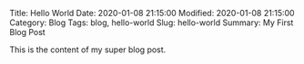 Title: Hello World 
Date: 2020-01-08 21:15:00
Modified: 2020-01-08 21:15:00
Category: Blog
Tags: blog, hello-world
Slug: hello-world
Summary: My First Blog Post

This is the content of my super blog post.
